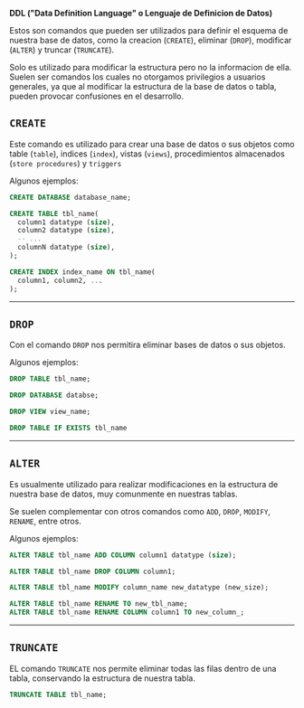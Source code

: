 **DDL ("Data Definition Language" o Lenguaje de Definicion de Datos)**

Estos son comandos que pueden ser utilizados para definir el esquema de nuestra base de datos, como la creacion (`CREATE`), eliminar (`DROP`), modificar (`ALTER`) y truncar (`TRUNCATE`).

Solo es utilizado para modificar la estructura pero no la informacion de ella. Suelen ser comandos los cuales no otorgamos privilegios a usuarios generales, ya que al modificar la estructura de la base de datos o tabla, pueden provocar confusiones en el desarrollo.


## `CREATE`

Este comando es utilizado para crear una base de datos o sus objetos como table (`table`), indices (`index`), vistas (`views`), procedimientos almacenados (`store procedures`) y `triggers`

Algunos ejemplos:

```sql
CREATE DATABASE database_name;

CREATE TABLE tbl_name(
  column1 datatype (size),
  column2 datatype (size),
  -- ...
  columnN datatype (size),
);

CREATE INDEX index_name ON tbl_name(
  column1, column2, ...
);
```


---

## `DROP`

Con el comando `DROP` nos permitira eliminar bases de datos o sus objetos.

Algunos ejemplos:

```sql
DROP TABLE tbl_name;

DROP DATABASE databse;

DROP VIEW view_name;

DROP TABLE IF EXISTS tbl_name
```


---

## `ALTER`

Es usualmente utilizado para realizar modificaciones en la estructura de nuestra base de datos, muy comunmente en nuestras tablas.

Se suelen complementar con otros comandos como `ADD`, `DROP`, `MODIFY`, `RENAME`, entre otros.

Algunos ejemplos:

```sql
ALTER TABLE tbl_name ADD COLUMN column1 datatype (size);

ALTER TABLE tbl_name DROP COLUMN column1;

ALTER TABLE tbl_name MODIFY column_name new_datatype (new_size);

ALTER TABLE tbl_name RENAME TO new_tbl_name;
ALTER TABLE tbl_name RENAME COLUMN column1 TO new_column_;
```


---

## `TRUNCATE`

EL comando `TRUNCATE` nos permite eliminar todas las filas dentro de una tabla, conservando la estructura de nuestra tabla.

```sql
TRUNCATE TABLE tbl_name;
```